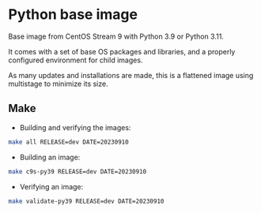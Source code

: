 # Python base image

Base image from CentOS Stream 9 with Python 3.9 or Python 3.11.

It comes with a set of base OS packages and libraries, and a properly configured environment for child images.

As many updates and installations are made, this is a flattened image using multistage to minimize its size.

## Make

- Building and verifying the images:

```bash
make all RELEASE=dev DATE=20230910
```

- Building an image:

```bash
make c9s-py39 RELEASE=dev DATE=20230910
```

- Verifying an image:

```bash
make validate-py39 RELEASE=dev DATE=20230910
```
